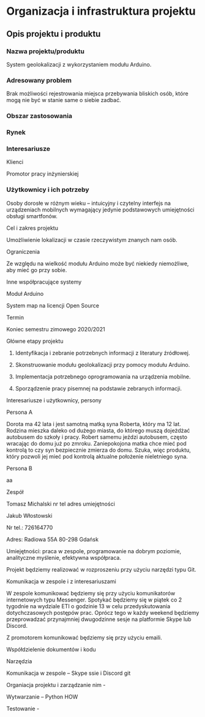 # Organizacja i infrastruktura projektu

## Opis projektu i produktu

### Nazwa projektu/produktu

System geolokalizacji z wykorzystaniem modułu Arduino.

### Adresowany problem

Brak możliwości rejestrowania miejsca przebywania bliskich osób, które mogą nie być w stanie same o siebie zadbać.

### Obszar zastosowania

### Rynek

### Interesariusze

Klienci

Promotor pracy inżynierskiej

### Użytkownicy i ich potrzeby

Osoby dorosłe w różnym wieku – intuicyjny i czytelny interfejs na urządzeniach mobilnych wymagający jedynie podstawowych umiejętności obsługi smartfonów.

Cel i zakres projektu

Umożliwienie lokalizacji w czasie rzeczywistym znanych nam osób.

Ograniczenia

Ze względu na wielkość modułu Arduino może być niekiedy niemożliwe, aby mieć go przy sobie.

Inne współpracujące systemy

Moduł Arduino

System map na licencji Open Source

Termin

Koniec semestru zimowego 2020/2021

Główne etapy projektu

1.  Identyfikacja i zebranie potrzebnych informacji z literatury źródłowej.
    

2.  Skonstruowanie modułu geolokalizacji przy pomocy modułu Arduino.
    

3.  Implementacja potrzebnego oprogramowania na urządzenia mobilne.
    

4.  Sporządzenie pracy pisemnej na podstawie zebranych informacji.
    

Interesariusze i użytkownicy, persony

Persona A

Dorota ma 42 lata i jest samotną matką syna Roberta, który ma 12 lat. Rodzina mieszka daleko od dużego miasta, do którego muszą dojeżdżać autobusem do szkoły i pracy. Robert samemu jeździ autobusem, często wracając do domu już po zmroku. Zaniepokojona matka chce mieć pod kontrolą to czy syn bezpiecznie zmierza do domu. Szuka, więc produktu, który pozwoli jej mieć pod kontrolą aktualne położenie nieletniego syna.

Persona B

aa

Zespół

Tomasz Michalski nr tel adres umiejętności

Jakub Włostowski

Nr tel.: 726164770

Adres: Radiowa 55A 80-298 Gdańsk

Umiejętności: praca w zespole, programowanie na dobrym poziomie, analityczne myślenie, efektywna współpraca.

Projekt będziemy realizować w rozproszeniu przy użyciu narzędzi typu Git.

Komunikacja w zespole i z interesariuszami

W zespole komunikować będziemy się przy użyciu komunikatorów internetowych typu Messenger. Spotykać będziemy się w piątek co 2 tygodnie na wydziale ETI o godzinie 13 w celu przedyskutowania dotychczasowych postępów prac. Oprócz tego w każdy weekend będziemy przeprowadzać przynajmniej dwugodzinne sesje na platformie Skype lub Discord.

Z promotorem komunikować będziemy się przy użyciu emaili.

Współdzielenie dokumentów i kodu

Narzędzia

Komunikacja w zespole – Skype ssie i Discord git

Organiacja projektu i zarządzanie nim -

Wytwarzanie – Python HOW

Testowanie -
<!--stackedit_data:
eyJoaXN0b3J5IjpbLTE5MTc0NzkyMTddfQ==
-->